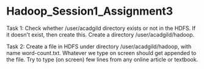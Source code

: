 # Hadoop_Session1_Assignment3

Task 1:
Check whether /user/acadgild directory exists or not in the HDFS.
If it doesn't exist, then create this.
Create a directory /user/acadgild/hadoop.

Task 2:
Create a file in HDFS under directory /user/acadgild/hadoop, with name word-count.txt.
Whatever we type on screen should get appended to the file.
Try to type (on screen) few lines from any online article or textbook.

